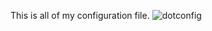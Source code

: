 This is all of my configuration file.
![dotconfig](https://github.com/ermaolaoye233/dotfiles/assets/138622124/468920d0-8da9-4f70-b5e2-0c5e5ece1a59)
